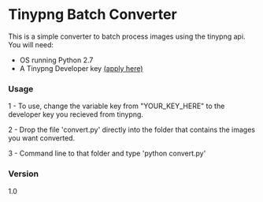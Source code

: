 # Tinypng Batch Converter

This is a simple converter to batch process images using the tinypng api. You will need:

  - OS running Python 2.7
  - A Tinypng Developer key [(apply here)](https://tinypng.com/developers)

### Usage
1 - To use, change the variable key from "YOUR_KEY_HERE" to the developer key you recieved from tinypng. 

2 - Drop the file 'convert.py' directly into the folder that contains the images you want converted. 

3 - Command line to that folder and type 'python convert.py'


### Version
1.0

